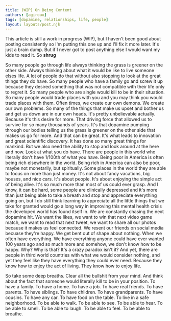 ```yaml
---
title: (WIP) On Being Content
authors: [agiroux]
tags: [dopamine, relationships, life, people]
layout: layouts/post.njk
---
```


This article is still a work in progress (WIP), but I haven't been good about posting consistently so I'm putting this one up and I'll fix it more later. It's just a brain dump. But if I never got to post anything else I would want my kids to read it. So **shrug**


So many people go through life always thinking the grass is greener on the other side. Always thinking about what it would be like to live someone elses life. A lot of people do that without also stopping to look at the great things they do have. So many people who have a family go and screw it up because they desired something that was not compatible with their life only to regret it. So many people who are single would kill to be in their situation. So many people would trade places with you and you may think you would trade places with them. Often times, we create our own demons. We create our own problems. So many of the things that make us upset and bother us and get us down are in our own heads. It's pretty unbelievable actually. Because it's this desire for more. That driving force that allowed us to survive for so many thousands of years. It's that dopamine pumping through our bodies telling us the grass is greener on the other side that makes us go for more. And that can be great. It's what leads to innovation and great scientific discovery. It has done so many great things for mankind. But we also need the ability to stop and look around at the here and now. Look at what you do have. There are people in this world who literally don't have 1/100th of what you have. Being poor in America is often being rich elsewhere in the world. Being rich in America can also be poor, maybe not monetarily, but spiritually. Some places in the world they are able to focus on more than just money. It's not about fancy vacations, big houses, and nice cars. It's about people. It's about enjoying the simple act of being alive. It's so much more than most of us could ever grasp. And I know, it can be hard, some people are clinically depressed and it's more than just being able to take a breath and stop and appreciate everything going on, but I do still think learning to appreciate all the little things that we take for granted would go a long way in improving this mental health crisis the developed world has found itself in. We are constantly chasing the next dopamine hit. We want the likes, we want to win that next video game match, we want to read that next tweet, we want to share all our photos because it makes us feel connected. We resent our friends on social media becuase they're happy. We get bent out of shape about nothing. When we often have everything. We have everything anyone could have ever wanted 100 years ago and so much more and somehow, we don't know how to be happy. Why? Why is that? It's a crazy paradox isn't it? And yet, there are people in third world countries with what we would consider nothing, and yet they feel like they have everything they could ever need. Because they know how to enjoy the act of living. They know how to enjoy life.

So take some deep breaths. Clear all the bullshit from your mind. And think about the fact that someone would literally kill to be in your position. To have a family. To have a home. To have a job. To have real friends. To have parents. To have siblings. To have children. To have grandparents. To have cousins. To have any car. To have food on the table. To live in a safe neighborhood. To be able to walk. To be able to see. To be able to hear. To be able to smell. To be able to laugh. To be able to feel. To be able to breathe.
